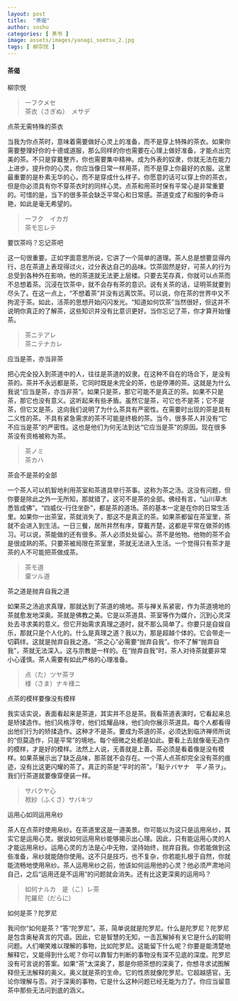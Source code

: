 ```yaml
---
layout: post
title:  "茶偈"
author: soshu
categories: [ 茶书 ]
image: assets/images/yanagi_soetsu_2.jpg
tags: [ 柳宗悦 ]
---
```


#### 茶偈

柳宗悦

> 一フクメセ  
茶衣（さぎぬ）　メサデ

点茶无需特殊的茶衣

当我为你点茶时，意味着需要做好心灵上的准备，而不是穿上特殊的茶衣。如果你需要整理好你的十德或道服，那么同样的你也需要在心理上做好准备，才能点出完美的茶。不只是穿戴整齐，你也需要集中精神。成为外表的奴隶，你就无法在能力上进步。提升你的心灵，你应当像日常一样用茶，而不是穿上你最好的衣服。这里最重要的是朴素无华的心，而不是穿成什么样子。你愿意的话可以穿上你的茶衣，但是你必须具有你不穿茶衣时的同样心灵。点茶和用茶时保有平常心是非常重要的。可惜的是，当下的很多茶会缺乏平常心和日常感。茶道变成了和服的争奇斗艳，如此是毫无希望的。

> 一フク　イカガ  
茶モ忘レテ

要饮茶吗？忘记茶吧

这一句很重要。正如字面意思所说，它讲了一个简单的道理。茶人总是想要显得内行，总在茶道上表现得过火，过分表达自己的品味。饮茶固然是好，可茶人的行为总受到各种外在影响，他的茶道就无法更上层楼。只要去芜存真，你就可以点茶而不总想着茶。沉浸在饮茶中，就不会存有茶的意识。说有关茶的话，证明茶就要到尽头了。在这一点上，“不想着茶”并没有远离饮茶。可以说，你在茶的世界中又不拘泥于茶。如此，活茶的思想开始闪闪发光。“知道如何饮茶”当然很好，但这并不说明你真正的了解茶，这些知识并没有比意识更好。当你忘记了茶，你才算开始懂茶。

> 茶ニテアレ  
茶ニテナカレ

应当是茶，亦当非茶

把心完全投入到茶道中的人，往往是茶道的奴隶。在这种不自在的场合下，是没有茶的。茶并不永远都是茶，它同时既是未完全的茶，也是停滞的茶。这就是为什么我说“应当是茶，亦当非茶”。如果只是茶，那它可能不是真正的茶。如果不只是茶，那它也没有意义。这听起来有些矛盾。虽然它是茶，可它也不是茶；它不是茶，但它又是茶。这向我们说明了为什么茶具有严密性。在需要时出现的茶是具有二义性的茶。不具有紧急需求的茶不可能是终极的茶。当今，很多茶人并没有“它不应当是茶”的严密性。这也是他们为何无法到达“它应当是茶”的原因。现在很多茶没有资格被称为茶。

> 茶ノミ  
茶カハ

茶会不是茶的全部

一个茶人可以机智地利用茶室和茶道具举行茶事。这称为茶之汤。这没有问题，但你要是除此之外一无所知，那就错了。这可不是茶的全部。佛经有言，“山川草木悉皆成佛”。“四威仪-行住坐卧”，都是茶的道场。茶的基本一定是在你的日常生活里。如果你一出茶室，茶就消失了，那这不是真正的茶。如果茶都留在茶室里，茶就不会进入到生活。一日三餐，居所井然有序，穿戴齐楚，这都是平常在做茶的练习。可以说，茶能做的还有很多。茶人必须处处留心。茶不是他物。他物的茶不会是很成熟的茶。只要茶被局限在茶室里，茶就无法进入生活。一个觉得只有茶才是茶的人不可能把茶做成茶。

> 茶モ道  
棄ツル道

茶之道是抛弃自我之道

如果茶之汤追求真理，那就达到了茶道的境地。茶与禅关系紧密，作为茶道境地的茶就愈发地深奥。茶就是佛教之美。它是以茶道具、茶室等作为媒介，沉到心灵深处去寻求美的意义。但它开始需求真理之道时，就不那么简单了。你要只是自娱自乐，那就只是个人化的。什么是真理之道？我以为，那是超越个体的。它会带走一切羁绊。这就是抛弃自我之道。“茶之心”必需要“抛弃自我”。你不了解“抛弃自我”，茶就无法深入。这与宗教是一样的。在“抛弃自我”时，茶人对待茶就要非常小心谨慎。茶人需要有如此严格的心理准备。

> 点（た）ツヤ茶ヲ  
様（さま）ナキ様ニ

点茶的模样要像没有模样

我实话实说，表面看起来是茶道，其实并不总是茶。我看茶道表演时，它看起来总是矫揉造作。他们风格浮夸，他们炫耀品味，他们向你展示茶道具。每个人都看得出他们行为的矫揉造作。这种才不是茶。要成为茶道的茶，必须达到临济禅师所说的“但莫造作，只是平常”的境地。每个细微之处都是如此。要看上去就像毫无造作的模样，才是好的模样。法然上人说，无善就是上善。茶必须是看着像是没有模样。如果茶展示出了缺乏品味，那茶就不会存在。一个茶人点茶却完全没有茶的痕迹，没有比这更闪耀的茶了。真正的茶是“平时的茶”。「點テバヤナ　平ノ茶ヲ」。我们行茶道就要像穿便装一样。

> サバクヤ心  
袱紗（ふくさ）サバキツ

运用心如同运用帛纱

茶人在点茶时使用帛纱。在茶道里这是一道美景。你可能以为这只是运用帛纱，其实它是运用心灵。据说如何运用帛纱能够揭示出心理。因此，只有能运用心灵的人才能运用帛纱。运用心灵的方法是心中无物，坚持始终，抛弃自我。你若能做到这些准备，帛纱就能随你使用。这不只是技巧，也不复杂，你若能扎根于自然，你就能流畅地使用帛纱。茶人运用帛纱之前，他该如何运用他的心灵？他必须严肃地问自己，之后“运用还是不运用”的问题就会消失。还有比这更深奥的运用吗？

> 如何ナルカ　是（こ）レ茶  
陀羅尼（だらに）

如何是茶？陀罗尼

我问你“如何是茶？”答“陀罗尼”。茶，简单说就是陀罗尼。什么是陀罗尼？陀罗尼是包含奥秘真言的咒语。因此，它是智慧的无知，一击瓦解掉有关它是什么的聪明问题。人们嘲笑难以理解的事物，比如陀罗尼。这能留下什么呢？你要是能清楚地解释它，又能得到什么呢？你可以靠智力判断的事物没有深不见底的深度。陀罗尼没有可言说的答案。如果“茶”太深奥了，那是你把茶想的深奥了，你想寻求试图解释但无法解释的奥义。奥义就是茶的生命。它的性质就像陀罗尼。它超越感官，无论你理解与否。对于深奥的事物，它是什么这种问题已经无能为力了。你应当留意茶中那些无法问到底的涵义。
